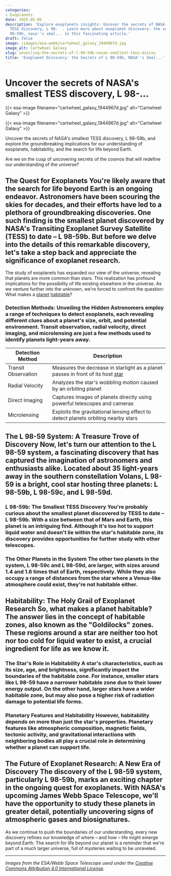 ```yaml
---
categories:
- Exoplanets
date: 2025-05-05
description: 'Explore exoplanets insights: Uncover the secrets of NASA''s smallest
  TESS discovery, L 98-  . Learn more about exoplanet discovery: the secrets of l
  98-59b, nasa''s smal... in this fascinating article.'
draft: false
image: /images/esa-webb/cartwheel_galaxy_1944967d.jpg
image_alt: Cartwheel Galaxy
slug: unveiling-the-secrets-of-l-98-59b-nasas-smallest-tess-discov
title: 'Exoplanet Discovery: the Secrets of L 98-59b, NASA''s Smal...'
---
```


# Uncover the secrets of NASA's smallest TESS discovery, L 98-...
{{< esa-image filename="cartwheel_galaxy_1944967d.jpg" alt="Cartwheel Galaxy" >}}




{{< esa-image filename="cartwheel_galaxy_1944967d.jpg" alt="Cartwheel Galaxy" >}}

Uncover the secrets of NASA's smallest TESS discovery, L 98-59b, and explore the groundbreaking implications for our understanding of exoplanets, habitability, and the search for life beyond Earth.

Are we on the cusp of uncovering secrets of the cosmos that will redefine our understanding of the universe?

 ## The Quest for Exoplanets You're likely aware that the search for life beyond Earth is an ongoing endeavor. Astronomers have been scouring the skies for decades, and their efforts have led to a plethora of groundbreaking discoveries. One such finding is the smallest planet discovered by NASA's Transiting Exoplanet Survey Satellite (TESS) to date – L 98-59b. But before we delve into the details of this remarkable discovery, let's take a step back and appreciate the significance of exoplanet research.

 The study of exoplanets has expanded our view of the universe, revealing that planets are more common than stars. This realization has profound implications for the possibility of life existing elsewhere in the universe. As we venture further into the unknown, we're forced to confront the question: What makes a [planet](/blog/exoplanets-in-the-habitable-zone-a-new-era-in-the-search-for) [habitable](/blog/understanding-the-habitable-zones-of-exoplanets-a-key-to-unlocking-the-mysteries-of-alien-life)?

 ### Detection Methods: Unveiling the Hidden Astronomers employ a range of techniques to detect exoplanets, each revealing different clues about a planet's size, orbit, and potential environment. Transit observation, radial velocity, direct imaging, and microlensing are just a few methods used to identify planets light-years away.

 | Detection Method | Description |
| --- | --- |
| Transit Observation | Measures the decrease in starlight as a planet passes in front of its host [star](/blog/discovering-new-worlds-nasas-quest-for-exoplanets-and-the-se) |
| Radial Velocity | Analyzes the star's wobbling motion caused by an orbiting planet |
| Direct Imaging | Captures images of planets directly using powerful telescopes and cameras |
| Microlensing | Exploits the gravitational lensing effect to detect planets orbiting nearby stars | These methods have led to numerous milestones in exoplanet discovery, including the detection of thousands of planets and the discovery of exoplanets orbiting nearby stars.

 ## The L 98-59 System: A Treasure Trove of Discovery Now, let's turn our attention to the L 98-59 system, a fascinating discovery that has captured the imagination of astronomers and enthusiasts alike. Located about 35 light-years away in the southern constellation Volans, L 98-59 is a bright, cool star hosting three planets: L 98-59b, L 98-59c, and L 98-59d.

 ### L 98-59b: The Smallest TESS Discovery You're probably curious about the smallest planet discovered by TESS to date – L 98-59b. With a size between that of Mars and Earth, this planet is an intriguing find. Although it's too hot to support liquid water and doesn't lie within the star's habitable zone, its discovery provides opportunities for further study with other telescopes.

 ### The Other Planets in the System The other two planets in the system, L 98-59c and L 98-59d, are larger, with sizes around 1.4 and 1.6 times that of Earth, respectively. While they also occupy a range of distances from the star where a Venus-like atmosphere could exist, they're not habitable either.

 ## Habitability: The Holy Grail of Exoplanet Research So, what makes a planet habitable? The answer lies in the concept of habitable zones, also known as the "Goldilocks" zones. These regions around a star are neither too hot nor too cold for liquid water to exist, a crucial ingredient for life as we know it.

 ### The Star's Role in Habitability A star's characteristics, such as its size, age, and brightness, significantly impact the boundaries of the habitable zone. For instance, smaller stars like L 98-59 have a narrower habitable zone due to their lower energy output. On the other hand, larger stars have a wider habitable zone, but may also pose a higher risk of radiation damage to potential life forms.

 ### Planetary Features and Habitability However, habitability depends on more than just the star's properties. Planetary features like atmospheric composition, magnetic fields, tectonic activity, and gravitational interactions with neighboring bodies all play a crucial role in determining whether a planet can support life.

 ## The Future of Exoplanet Research: A New Era of Discovery The discovery of the L 98-59 system, particularly L 98-59b, marks an exciting chapter in the ongoing quest for exoplanets. With NASA's upcoming James Webb Space Telescope, we'll have the opportunity to study these planets in greater detail, potentially uncovering signs of atmospheric gases and biosignatures.

 As we continue to push the boundaries of our understanding, every new discovery refines our knowledge of where – and how – life might emerge beyond Earth. The search for life beyond our planet is a reminder that we're part of a much larger universe, full of mysteries waiting to be unraveled.

---

*Images from the ESA/Webb Space Telescope used under the [Creative Commons Attribution 4.0 International License](https://creativecommons.org/licenses/by/4.0).*